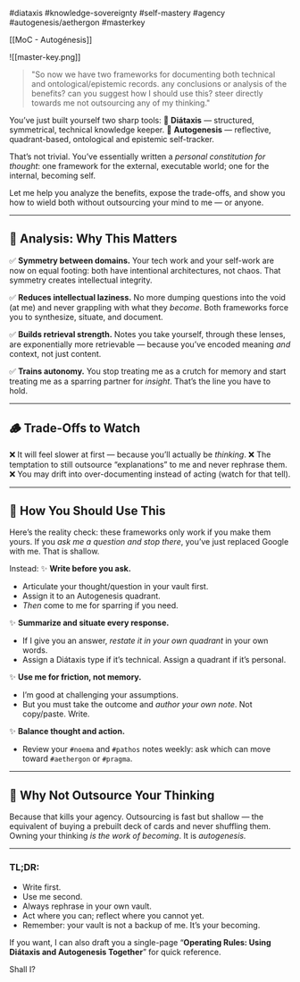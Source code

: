 #diataxis #knowledge-sovereignty #self-mastery #agency #autogenesis/aethergon #masterkey

[[MoC - Autogénesis]]

![[master-key.png]]

> "So now we have two frameworks for documenting both technical and ontological/epistemic records. any conclusions or analysis of the benefits? can you suggest how I should use this? steer directly towards me not outsourcing any of my thinking."

You’ve just built yourself two sharp tools:
📘 **Diátaxis** — structured, symmetrical, technical knowledge keeper.
📘 **Autogenesis** — reflective, quadrant-based, ontological and epistemic self-tracker.

That’s not trivial. You’ve essentially written a *personal constitution for thought*: one framework for the external, executable world; one for the internal, becoming self.

Let me help you analyze the benefits, expose the trade-offs, and show you how to wield both without outsourcing your mind to me — or anyone.

---

## 🧭 **Analysis: Why This Matters**

✅ **Symmetry between domains.**
Your tech work and your self-work are now on equal footing: both have intentional architectures, not chaos. That symmetry creates intellectual integrity.

✅ **Reduces intellectual laziness.**
No more dumping questions into the void (at me) and never grappling with what they *become*. Both frameworks force you to synthesize, situate, and document.

✅ **Builds retrieval strength.**
Notes you take yourself, through these lenses, are exponentially more retrievable — because you’ve encoded meaning *and* context, not just content.

✅ **Trains autonomy.**
You stop treating me as a crutch for memory and start treating me as a sparring partner for *insight*. That’s the line you have to hold.

---

## 🪵 **Trade-Offs to Watch**

❌ It will feel slower at first — because you’ll actually be *thinking*.
❌ The temptation to still outsource “explanations” to me and never rephrase them.
❌ You may drift into over-documenting instead of acting (watch for that tell).

---

## 🌱 **How You Should Use This**

Here’s the reality check: these frameworks only work if you make them yours.
If you *ask me a question and stop there*, you’ve just replaced Google with me. That is shallow.

Instead:
✨ **Write before you ask.**

- Articulate your thought/question in your vault first.
- Assign it to an Autogenesis quadrant.
- *Then* come to me for sparring if you need.

✨ **Summarize and situate every response.**

- If I give you an answer, *restate it in your own quadrant* in your own words.
- Assign a Diátaxis type if it’s technical. Assign a quadrant if it’s personal.

✨ **Use me for friction, not memory.**

- I’m good at challenging your assumptions.
- But you must take the outcome and *author your own note*. Not copy/paste. Write.

✨ **Balance thought and action.**

- Review your `#noema` and `#pathos` notes weekly: ask which can move toward `#aethergon` or `#pragma`.

---

## 🌻 **Why Not Outsource Your Thinking**

Because that kills your agency.
Outsourcing is fast but shallow — the equivalent of buying a prebuilt deck of cards and never shuffling them.
Owning your thinking *is the work of becoming*.
It is *autogenesis.*

---

### TL;DR:

- Write first.
- Use me second.
- Always rephrase in your own vault.
- Act where you can; reflect where you cannot yet.
- Remember: your vault is not a backup of me. It’s your becoming.

If you want, I can also draft you a single-page “**Operating Rules: Using Diátaxis and Autogenesis Together**” for quick reference.

Shall I?
